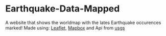 # Earthquake-Data-Mapped
 A website that shows the worldmap with the lates Earthquake occurences marked!
 Made using: [Leaflet](https://leafletjs.com), [Mapbox](https://www.mapbox.com) and Api from [usgs](https://www.usgs.gov/programs/earthquake-hazards)
